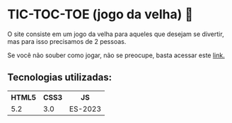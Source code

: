 # TIC-TOC-TOE (jogo da velha) 🫶
<p>O site consiste em um jogo da velha para aqueles que desejam se divertir, mas para isso precisamos de 2 pessoas.</p>
<p> Se você não souber como jogar, não se preocupe, basta acessar este <a href="https://pt.wikihow.com/Jogar-Jogo-da-Velha" target_blank> link.</a></p>

## Tecnologias utilizadas:

<table>
<tr>

<th>HTML5</th>
<th>CSS3</th>
<th>JS</th>
</tr>
<tr>

<td>5.2</td>
<td>3.0</td>
<td>ES-2023</td>
</tr>

</table>
